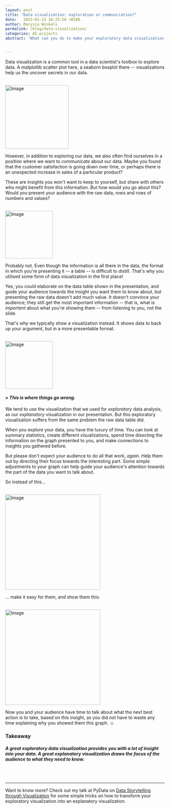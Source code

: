 ```yaml
---
layout: post
title: "Data visualization: exploration or communciation?"
date:   2023-01-23 16:25:56 +0100
author: Marysia Winkels
permalink: /blog/data-visualization/
categories: AI-projects
abstract: "What can you do to make your exploratory data visualization into a powerful tool for communication?"


---
```


Data visualization is a common tool in a data scientist's toolbox to explore data. A matplotlib scatter plot here, a seaborn boxplot there -- visualizations help us the uncover secrets in our data. 

<div class="Figure">
	<br>
    <img src="{{site.baseurl}}/assets/storytelling/exploratory.png" alt="Image" height="200"/>
</div>

However, in addition to exploring our data, we also often find ourselves in a position where we want to *communicate* about our data. Maybe you found that the customer satisfaction is going down over time, or perhaps there is an unexpected increase in sales of a particular product? 

These are insights you won't want to keep to yourself, but share with others who might benefit from this information. But how would you go about this? Would you present your audience with the raw data, rows and rows of numbers and values?

<div class="Figure">
	<br>
    <img src="{{site.baseurl}}/assets/storytelling/table.png" alt="Image" height="150"/>
</div>


Probably not. Even though the information is all there in the data, the format in which you're presenting it -- a table -- is difficult to distill. That's why you utilised some form of data visualization in the first place!

Yes, you could elaborate on the data table shown in the presentation, and guide your audience towards the insight you want them to know about, but presenting the raw data doesn't add much value. It doesn't convince your audience; they still get the most important information -- that is, what is *important* about what you're showing them -- from listening to you, not the slide. 

That's why we typically show a visualization instead. It shows data to back up your argument, but in a more presentable format.

<div class="Figure">
	<br>
    <img src="{{site.baseurl}}/assets/storytelling/insight.png" alt="Image" height="150"/>
</div>

#### > *This is where things go wrong.*


We tend to use the visualization that we used for *exploratory* data analysis, as our *explanatory* visualization in our presentation. But this exploratory visualization suffers from the same problem the raw data table did. 

When you explore your data, you have the luxury of time. You can look at summary statistics, create different visualizations, spend time disecting the information on the graph presented to you, and make connections to insights you gathered before. 

But please don't expect your audience to do all that work, *again*. Help them out by directing their focus towards the interesting part. Some simple adjustments to your graph can help guide your audience's attention towards the part of the data you want to talk about.
 
<!-- Rather than explaining your visualization, and talking them through what the most important aspects of the data are -- show them! -->

So instead of this... 

<div class="Figure">
	<br>
    <img src="{{site.baseurl}}/assets/storytelling/lang-bad.png" alt="Image" width="300"/>
</div>

... make it easy for them, and show them this: 

<div class="Figure">
	<br>
    <img src="{{site.baseurl}}/assets/storytelling/lang-good-1.png" alt="Image" width="300"/>
</div>


Now you and your audience have time to talk about what the next best action is to take, based on this insight, as  you did not have to waste any time explaining why you showed them this graph. ☺


### Takeaway
#### *A great exploratory data visualization provides **you** with a lot of insight into your data. A great explanatory visualization draws the focus of **the audience** to what they need to know.* 

<!-- You can even take this one step further. By adding more context, and an (opinionated) associated action, you can guide the audience towards the conclusion you want them to draw -- and the action you want them to take.

<div class="Figure">
	<br>
    <img src="{{site.baseurl}}/assets/storytelling/lang-good-2.png" alt="Image" width="360"/>
</div> -->

<br>
<br>

----

Want to know more? Check out my talk at PyData on [Data Storytelling through Visualization](https://www.youtube.com/watch?v=eMGF9AeO-sM) for some simple tricks on how to transform your exploratory visualization into an explanatory visualization.

 